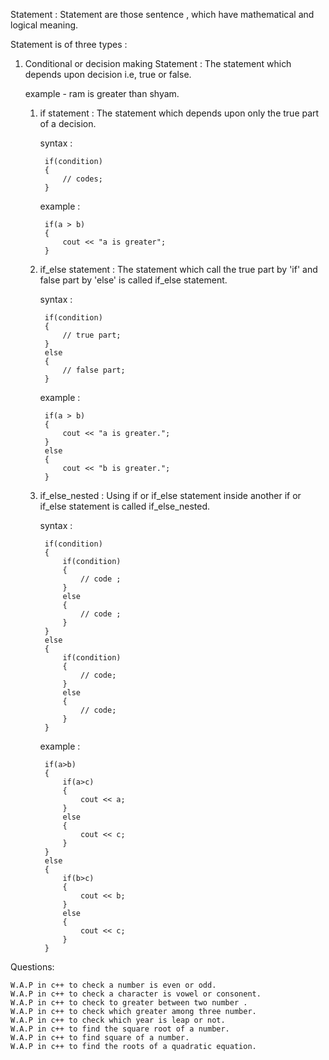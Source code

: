 Statement : Statement are those sentence , which have mathematical and logical meaning.

Statement is of three types : 

1. Conditional or decision making Statement : The statement which depends upon decision i.e, true or false.
   
    example - ram is greater than shyam.

    1. if statement : The statement which depends upon only the true part of a decision.

        syntax : 
        
            if(condition)
            {
                // codes;
            }
    
        example : 
    
            if(a > b)
            {
                cout << "a is greater";
            }

    2. if_else statement : The statement which call the true part by 'if' and false part by 'else' is 
        called if_else statement.
        
        syntax :

            if(condition)
            {
                // true part;
            }
            else
            {
                // false part;
            }

        example :

            if(a > b)
            {
                cout << "a is greater.";
            }
            else 
            {
                cout << "b is greater.";
            }

    3. if_else_nested : Using if or if_else statement inside another if or if_else statement is 
    called if_else_nested.

        syntax : 

            if(condition)
            {
                if(condition)
                {
                    // code ;
                }
                else
                {
                    // code ;
                }
            }
            else
            {
                if(condition)
                {
                    // code;
                }
                else
                {
                    // code;
                }
            }

        example : 

            if(a>b)
            {
                if(a>c)
                {
                    cout << a;
                }
                else
                {
                    cout << c;
                }
            }
            else
            {
                if(b>c)
                {
                    cout << b;
                }
                else
                {
                    cout << c;
                }
            }
        

Questions:

    W.A.P in c++ to check a number is even or odd.
    W.A.P in c++ to check a character is vowel or consonent.
    W.A.P in c++ to check to greater between two number .
    W.A.P in c++ to check which greater among three number.
    W.A.P in c++ to check which year is leap or not.
    W.A.P in c++ to find the square root of a number.
    W.A.P in c++ to find square of a number.
    W.A.P in c++ to find the roots of a quadratic equation.